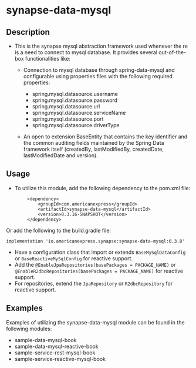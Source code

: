 # synapse-data-mysql

## Description

- This is the synapse mysql abstraction framework used whenever the re is a need to connect to
  mysql database. It provides several out-of-the-box functionalities like:

    - Connection to mysql database through spring-data-mysql and configurable
      using properties files with the following required properties:
       - spring.mysql.datasource.username
       - spring.mysql.datasource.password
       - spring.mysql.datasource.url
       - spring.mysql.datasource.serviceName
       - spring.mysql.datasource.port
       - spring.mysql.datasource.driverType

    - An open to extension BaseEntity that contains the key identifier and the common auditing fields maintained by the Spring Data framework itself (createdBy,
      lastModifiedBy, createdDate, lastModifiedDate and version).

## Usage
- To utilize this module, add the following dependency to the pom.xml file:
```
        <dependency>
            <groupId>com.americanexpress</groupId>
            <artifactId>synapse-data-mysql</artifactId>
            <version>0.3.16-SNAPSHOT</version>
        </dependency>
```
Or add the following to the build.gradle file:
```
implementation 'io.americanexpress.synapse:synapse-data-mysql:0.3.8'
```

- Have a configuration class that import or extends `BaseMySqlDataConfig` or `BaseReactiveMySqlConfig` for reactive support.
- Add the `@EnableJpaRepositories(basePackages = PACKAGE_NAME)` or `@EnableR2dbcRepositories(basePackages = PACKAGE_NAME)` for reactive support.
- For repositories, extend the `JpaRepository` or `R2dbcRepository` for reactive support.

## Examples
Examples of utilizing the synapse-data-mysql module can be found in the following modules:
- sample-data-mysql-book
- sample-data-mysql-reactive-book
- sample-service-rest-mysql-book
- sample-service-reactive-mysql-book
